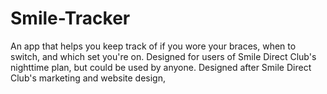 # Smile-Tracker
An app that helps you keep track of if you wore your braces, when to switch, and which set you're on. Designed for users of Smile Direct Club's nighttime plan, but could be used by anyone. Designed after Smile Direct Club's marketing and website design,
